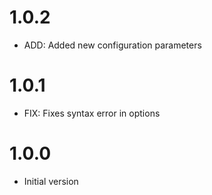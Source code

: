 # 1.0.2

- ADD: Added new configuration parameters

# 1.0.1

- FIX: Fixes syntax error in options

# 1.0.0

- Initial version